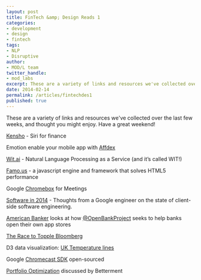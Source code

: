 ```yaml
---
layout: post
title: FinTech &amp; Design Reads 1
categories: 
- development
- design
- fintech
tags: 
- NLP
- Disruptive
author: 
- MOD/L team
twitter_handle:
- mod_labs
excerpt: These are a variety of links and resources we've collected over the last few weeks, and thought you might enjoy.  Have a great weekend!
date: 2014-02-14
permalink: /articles/fintechdes1
published: true
---
```


These are a variety of links and resources we've collected over the last few weeks, and thought you might enjoy.  Have a great weekend!

[Kensho](http://kensho.com) - Siri for finance

Emotion enable your mobile app with [Affdex](http://www.affdex.com/mobile-sdk/)

[Wit.ai](https://wit.ai/) - Natural Language Processing as a Service (and it’s called WIT!)

[Famo.us](http://famo.us/) - a javascript engine and framework that solves HTML5 performance

Google [Chromebox](http://www.theverge.com/2014/2/6/5386582/google-takes-on-business-teleconferencing-with-999-chromebox-for) for Meetings

[Software in 2014](http://www.tbray.org/ongoing/When/201x/2014/01/01/Software-in-2014) - Thoughts from a Google engineer on the state of client-side software engineering.

[American Banker](http://www.americanbanker.com/issues/179_21/will-banks-open-app-stores-a-berlin-startup-thinks-so-1065316-1.html) looks at how [@OpenBankProject](https://twitter.com/openbankproject) seeks to help banks open their own app stores

[The Race to Topple Bloomberg](http://www.institutionalinvestor.com/Article/3303623/Search/The-Race-to-Topple-Bloomberg.html?Keywords=bloomberg)

D3 data visualization: [UK Temperature lines](http://charts.animateddata.co.uk/uktemperaturelines/)

Google [Chromecast SDK](http://mashable.com/2014/02/03/chromecast-sdk/) open-sourced

[Portfolio Optimization](https://www.betterment.com/blog/2014/02/11/portfolio-optimization/) discussed by Betterment